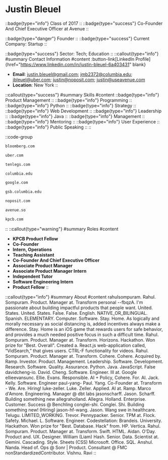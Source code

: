 # Justin Bleuel
::badge{type="info"}
Class of 2017
::
::badge{type="success"}
Co-Founder And Chief Executive Officer at Avenue
::

::badge{type="danger"}
Founder
::
::badge{type="success"}
Current Company: Startup
::

::badge{type="success"}
Sector: Tech; Education
::
::callout{type="info"}
#summary
Contact Information
#content
:button-link[LinkedIn Profile]{href="https://www.linkedin.com/in/justin-bleuel-6a403431" blank}
- **Email**: justin.bleuel@gmail.com; jmb2372@columbia.edu; jbleuel@uber.com; justin@noposit.com; justin@useavenue.com
- **Location**: New York
::

::callout{type="success"}
#summary
Skills
#content
::badge{type="info"}
Product Management
::
::badge{type="info"}
Programming
::
::badge{type="info"}
Python
::
::badge{type="info"}
Strategy
::
::badge{type="info"}
Web Development
::
::badge{type="info"}
Leadership
::
::badge{type="info"}
Java
::
::badge{type="info"}
Management
::
::badge{type="info"}
Mentoring
::
::badge{type="info"}
User Experience
::
::badge{type="info"}
Public Speaking
::
::

::code-group
```bash [Bloomberg]
bloomberg.com
```
```bash [Uber]
uber.com
```
```bash [Tenlegs]
tenlegs.com
```
```bash [Columbia University]
columbia.edu
```
```bash [Google]
google.com
```
```bash [Columbia School of Business]
gsb.columbia.edu
```
```bash [Noposit]
noposit.com
```
```bash [Avenue]
avenue.so
```
```bash [Kleiner Perkins Caufield & Byers]
kpcb.com
```
::
::callout{type="warning"}
#summary
Roles
#content
- **KPCB Product Fellow**
- **Co-Founder**
- **Intern, Operations**
- **Teaching Assistant**
- **Co-Founder And Chief Executive Officer**
- **Associate Product Manager**
- **Associate Product Manager Intern**
- **Independent Tutor**
- **Software Engineering Intern**
- **Product Fellow**
::

::callout{type="info"}
#summary
About
#content
rahulsompuram. Rahul. Sompuram. Product. Manager at. Transform personal --fbqzA. I'm passionate about building impactful products that people want. United. States. United. States. False. False. English. NATIVE_OR_BILINGUAL. Spanish. ELEMENTARY. Computer. Software. Stay. Home. As logically and morally necessary as social distancing is, added incentives always make a difference. Stay. Home is an iOS game that rewards users for safe behavior, and provides a much needed positive focus in such a difficult time. Rahul. Sompuram. Product. Manager at. Transform. Horizons. Hackathon. Won prize for "Best. Overall". Created a. React.js web-application called, “VidSearch,” that gives users. CTRL-F functionality for videos. Rahul. Sompuram. Product. Manager at. Transform. Cohere. Cohere. Acquired by. Ramp. Investor. Product. Management. Leadership. Software. Development. Research. Software. Quality. Assurance. Python. Java. JavaScript. False davidcheng-io. David. Cheng. Software. Engineer. III at. Google ellieevansunc. Ellie. Evans. Responsible. AI + Policy, Cohere. For. AI. Jack. Kelly. Software. Engineer paul-yang- Paul. Yang. Co-Founder at. Transform - We. Are. Hiring! luke-zeller. Luke. Zeller. Applied. AI at. Ramp. Marco d'Amore. Engineering. Manager @ dbt labs jasonscharff. Jason. Scharff. Building something new allegraholland. Allegra. Holland. Enterprise. Customer. Success @ Benchling conglei-shi. Conglei. Shi. Building something new! (Hiring) jason-hf-wang. Jason. Wang swe in healthcare. Telugu. LIMITED_WORKING. Trevor. Pennypacker. Senior. TPM at. Flock. Safety. Michael. L. Software. Engineer. Codestellation: Brandeis. University. Hackathon. Won prize for "Best. Database. Hack" from. HP. Vertica. Rahul. Sompuram. Product. Manager at. Transform. Swift. HTML. Aidan. O'Day. Product and. UX. Designer. William (Liam) Hash. Senior. Data. Scientist at. Gemini. Cascading. Style. Sheets (CSS) Microsoft. Office. SQL. Anshul. Nanda. Head of. Ops @ Sonr | Product. Consultant @ FMC nonStandardizedContributor. Vishnu. Ravi
::
